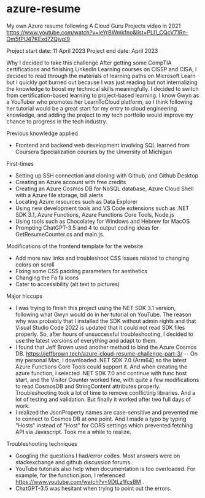 # azure-resume
My own Azure resume following A Cloud Guru Projects video in 2021 https://www.youtube.com/watch?v=ieYrBWmkfno&list=PLI1_CQcV71Rn-Om5fPU47KExd7ZQjvpl9

Project start date: 11 April 2023
Project end date: April 2023

Why I decided to take this challenge
After getting some CompTIA certifications and finishing LinkedIn Learning courses on CISSP and CISA, I decided to read through the materials of learning paths on Microsoft Learn but I quickly got burned out because I was just reading but not internalizing the knowledge to boost my technical skills meaningfully. I decided to switch from certification-based learning to project-based learning. I know Gwyn as a YouTuber who promotes her LearnToCloud platform, so I think following her tutorial would be a great start for my entry to cloud engineering knowledge, and adding the project to my tech portfolio would improve my chance to progress in the tech industry.

Previous knowledge applied
- Frontend and backend web development involving SQL learned from Coursera Specialization courses by the Unversity of Michigan

First-times
- Setting up SSH connection and cloning with Github, and Github Desktop
- Creating an Azure account with free credits
- Creating an Azure Cosmos DB for NoSQL database, Azure Cloud Shell with a Azure file storage, bill alerts
- Locating Azure resources such as Data Explorer
- Using new development tools and VS Code extensions such as .NET SDK 3.1, Azure Functions, Azure Functions Core Tools, Node.js
- Using tools such as Chocolatey for Windows and Hebrew for MacOS
- Prompting ChatGPT-3.5 and 4 to output coding ideas for GetResumeCounter.cs and main.js.

Modifications of the frontend template for the website
- Add more nav links and troubleshoot CSS issues related to changing colors on scroll
- Fixing some CSS padding parameters for aesthetics
- Changing the Fa fa icons
- Cater to accessibility (alt text to pictures)

Major hiccups
- I was trying to finish this project using the NET SDK 3.1 version, following what Gwyn would do in her tutorial on YouTube. The reason why was probably that I installed the SDK without admin rights and that  Visual Studio Code 2022 is updated that it could not read SDK files properly. So, after hours of unsuccessful troubleshooting, I decided to use the latest versions of everything and adapt to them.
- I found that Jeff Brown used another method to bind the Azure Cosmos DB. https://jeffbrown.tech/azure-cloud-resume-challenge-part-3/
-- On my personal Mac, I downloaded .NET SDK 7.0 (Arm64) so the latest Azure Functions Core Tools could support it. And when creating the azure function, I selected .NET SDK 7.0 and continue with func host start, and the Visitor Counter worked fine, with quite a few modifications to read CosmosDB and StringContent attributes properly. Troubleshooting took a lot of time to remove conflicting libraries. And a lot of testing and validation. But finally it worked after two full days of work.
- I realized the JsonProperty names are case-sensitive and prevented me to connect to Cosmos DB at one point. And I made a typo by typing "Hosts" instead of "Host" for CORS settings which prevented fetching API via Javascript. Took me a while to realize.

Troubleshooting techniques
- Googling the questions I had/error codes. Most answers were on stackexchange and github discussion forums.
- YouTube tutorials also help when documentation is too overloaded. For example, for the function.json, I referenced https://www.youtube.com/watch?v=9DtLz1fcsBM .
- ChatGPT-3.5 was hesitant when trying to point out the errors.